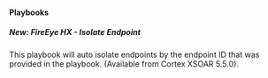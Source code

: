 #### Playbooks
##### New: FireEye HX - Isolate Endpoint 
This playbook will auto isolate endpoints by the endpoint ID that was provided in the playbook. (Available from Cortex XSOAR 5.5.0).
